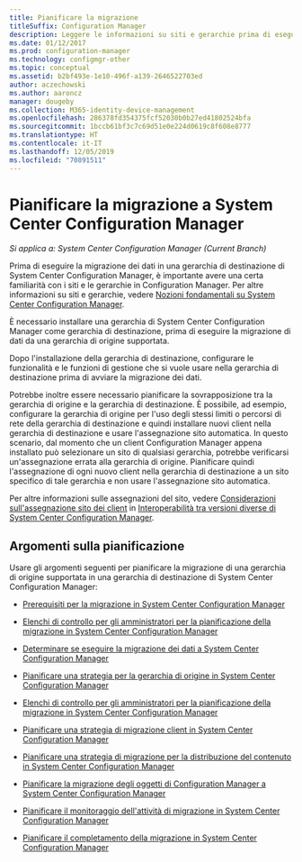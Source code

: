 ```yaml
---
title: Pianificare la migrazione
titleSuffix: Configuration Manager
description: Leggere le informazioni su siti e gerarchie prima di eseguire la migrazione di dati nella gerarchia di destinazione di System Center Configuration Manager.
ms.date: 01/12/2017
ms.prod: configuration-manager
ms.technology: configmgr-other
ms.topic: conceptual
ms.assetid: b2bf493e-1e10-496f-a139-2646522703ed
author: aczechowski
ms.author: aaroncz
manager: dougeby
ms.collection: M365-identity-device-management
ms.openlocfilehash: 286378fd354375fcf52030b0b27ed41802524bfa
ms.sourcegitcommit: 1bccb61bf3c7c69d51e0e224d0619c8f608e8777
ms.translationtype: HT
ms.contentlocale: it-IT
ms.lasthandoff: 12/05/2019
ms.locfileid: "70891511"
---
```

# <a name="plan-for-migration-to-system-center-configuration-manager"></a>Pianificare la migrazione a System Center Configuration Manager

*Si applica a: System Center Configuration Manager (Current Branch)*

Prima di eseguire la migrazione dei dati in una gerarchia di destinazione di System Center Configuration Manager, è importante avere una certa familiarità con i siti e le gerarchie in Configuration Manager. Per altre informazioni su siti e gerarchie, vedere [Nozioni fondamentali su System Center Configuration Manager](../../core/understand/fundamentals.md).  

 È necessario installare una gerarchia di System Center Configuration Manager come gerarchia di destinazione, prima di eseguire la migrazione di dati da una gerarchia di origine supportata.  

 Dopo l'installazione della gerarchia di destinazione, configurare le funzionalità e le funzioni di gestione che si vuole usare nella gerarchia di destinazione prima di avviare la migrazione dei dati.  

 Potrebbe inoltre essere necessario pianificare la sovrapposizione tra la gerarchia di origine e la gerarchia di destinazione. È possibile, ad esempio, configurare la gerarchia di origine per l'uso degli stessi limiti o percorsi di rete della gerarchia di destinazione e quindi installare nuovi client nella gerarchia di destinazione e usare l'assegnazione sito automatica. In questo scenario, dal momento che un client Configuration Manager appena installato può selezionare un sito di qualsiasi gerarchia, potrebbe verificarsi un'assegnazione errata alla gerarchia di origine. Pianificare quindi l'assegnazione di ogni nuovo client nella gerarchia di destinazione a un sito specifico di tale gerarchia e non usare l'assegnazione sito automatica.  

 Per altre informazioni sulle assegnazioni del sito, vedere [Considerazioni sull'assegnazione sito dei client](../../core/plan-design/hierarchy/interoperability-between-different-versions.md#BKMK_SupConfigSiteAssignment) in [Interoperabilità tra versioni diverse di System Center Configuration Manager](../../core/plan-design/hierarchy/interoperability-between-different-versions.md).  

## <a name="plan-topics"></a>Argomenti sulla pianificazione  
 Usare gli argomenti seguenti per pianificare la migrazione di una gerarchia di origine supportata in una gerarchia di destinazione di System Center Configuration Manager:

-   [Prerequisiti per la migrazione in System Center Configuration Manager](../../core/migration/prerequisites-for-migration.md)  

-   [Elenchi di controllo per gli amministratori per la pianificazione della migrazione in System Center Configuration Manager](../../core/migration/administrator-checklists-for-migration-planning.md)  

-   [Determinare se eseguire la migrazione dei dati a System Center Configuration Manager](../../core/migration/determine-whether-to-migrate-data.md)  

-   [Pianificare una strategia per la gerarchia di origine in System Center Configuration Manager](../../core/migration/planning-a-source-hierarchy-strategy.md)  

-   [Elenchi di controllo per gli amministratori per la pianificazione della migrazione in System Center Configuration Manager](../../core/migration/administrator-checklists-for-migration-planning.md)  

-   [Pianificare una strategia di migrazione client in System Center Configuration Manager](../../core/migration/planning-a-client-migration-strategy.md)  

-   [Pianificare una strategia di migrazione per la distribuzione del contenuto in System Center Configuration Manager](../../core/migration/planning-a-content-deployment-migration-strategy.md)  

-   [Pianificare la migrazione degli oggetti di Configuration Manager a System Center Configuration Manager](../../core/migration/planning-for-the-migration-of-objects.md)  

-   [Pianificare il monitoraggio dell'attività di migrazione in System Center Configuration Manager](../../core/migration/planning-to-monitor-migration-activity.md)  

-   [Pianificare il completamento della migrazione in System Center Configuration Manager](../../core/migration/planning-to-complete-migration.md)  

